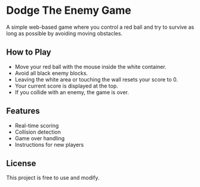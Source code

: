 # Dodge The Enemy Game

A simple web-based game where you control a red ball and try to survive as long as possible by avoiding moving obstacles.

## How to Play
- Move your red ball with the mouse inside the white container.
- Avoid all black enemy blocks.
- Leaving the white area or touching the wall resets your score to 0.
- Your current score is displayed at the top.
- If you collide with an enemy, the game is over.

## Features
- Real-time scoring
- Collision detection
- Game over handling
- Instructions for new players

## License
This project is free to use and modify.

